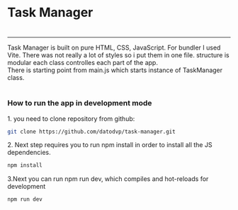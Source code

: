 <div style="display:flex; align-items: center">
  <h1 style="position:relative; top: -6px" >Task Manager</h1>
</div>

---

Task Manager is built on pure HTML, CSS, JavaScript. For bundler I used Vite.
There was not really a lot of styles so i put them in one file. structure is modular each class controlles each part of the app. </br>
There is starting point from main.js which starts instance of TaskManager class.

#

### How to run the app in development mode

1\. you need to clone repository from github:

```sh
git clone https://github.com/datodvp/task-manager.git
```

2\. Next step requires you to run npm install in order to install all the JS dependencies.

```sh
npm install
```


3\.Next you can run npm run dev, which compiles and hot-reloads for development

```sh
npm run dev
```
